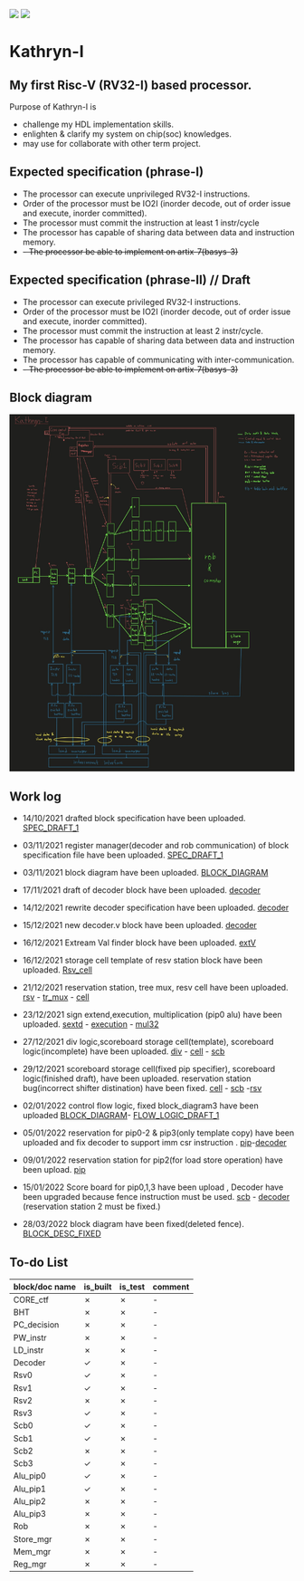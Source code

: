 ![](https://img.shields.io/badge/Status-In_development-orange.svg) ![](https://img.shields.io/badge/Author-Tanawin_devaveja-green.svg)
# Kathryn-I
## My first Risc-V (RV32-I) based processor.

Purpose of Kathryn-I is
- challenge my HDL implementation skills.
- enlighten & clarify my system on chip(soc) knowledges.
- may use for collaborate with other term project.

## Expected specification (phrase-I)

- The processor can execute unprivileged RV32-I instructions.
- Order of the processor must be IO2I (inorder decode, out of order issue and execute, inorder committed).
- The processor must commit the instruction at least 1 instr/cycle
- The processor has capable of sharing data between data and instruction memory.
- ~~- The processor be able to implement on artix-7(basys-3)~~

## Expected specification (phrase-II) // Draft

- The processor can execute privileged RV32-I instructions.
- Order of the processor must be IO2I (inorder decode, out of order issue and execute, inorder committed).
- The processor must commit the instruction at least 2 instr/cycle.
- The processor has capable of sharing data between data and instruction memory.
- The processor has capable of communicating with inter-communication.
- ~~- The processor be able to implement on artix-7(basys-3)~~

## Block diagram
![](https://github.com/Tanawin1701d/Kathryn-I/blob/master/SPECIFICATION/block_diagram3.jpg?raw=true)


## Work log
- 14/10/2021 drafted block specification have been uploaded. [SPEC_DRAFT_1](https://github.com/Tanawin1701d/Kathryn-I/blob/master/SPECIFICATION/Block_Description.ods)
- 03/11/2021 register manager(decoder and rob communication) of block specification file have been uploaded. [SPEC_DRAFT_1](https://github.com/Tanawin1701d/Kathryn-I/blob/master/SPECIFICATION/Block_Description.ods)
- 03/11/2021 block diagram have been uploaded. [BLOCK_DIAGRAM](https://github.com/Tanawin1701d/Kathryn-I/blob/master/SPECIFICATION/block_diagram.png)
- 17/11/2021 draft of decoder block have been uploaded. [decoder](https://github.com/Tanawin1701d/Kathryn-I/blob/master/Source/Decode/Decode.v)
- 14/12/2021 rewrite decoder specification have been uploaded. [decoder](https://github.com/Tanawin1701d/Kathryn-I/blob/master/SPECIFICATION/Block_Description.ods)
- 15/12/2021 new decoder.v block have been uploaded. [decoder](https://github.com/Tanawin1701d/Kathryn-I/blob/master/Source/Decode/Decode.v)
- 16/12/2021 Extream Val finder block have been uploaded. [extV](https://github.com/Tanawin1701d/Kathryn-I/blob/master/Source/TEMPLATE/Finder/Extream_val.v)
- 16/12/2021 storage cell template of resv station block have been uploaded. [Rsv_cell](https://github.com/Tanawin1701d/Kathryn-I/blob/master/Source/Reservation_station/TEMPLATE/Resv_cell.v)
- 21/12/2021 reservation station, tree mux, resv cell have been uploaded.
[rsv](https://github.com/Tanawin1701d/Kathryn-I/blob/master/Source/Reservation_station/TEMPLATE/Resv_cell.v) - [tr_mux](https://github.com/Tanawin1701d/Kathryn-I/blob/master/Source/TEMPLATE/MUX/Mux.v) - [cell](https://github.com/Tanawin1701d/Kathryn-I/blob/master/Source/Reservation_station/TEMPLATE/Resv_cell.v)

- 23/12/2021 sign extend,execution, multiplication (pip0 alu)  have been uploaded.
[sextd](https://github.com/Tanawin1701d/Kathryn-I/blob/master/Source/TEMPLATE/Int/Sign_ext.v) - [execution](https://github.com/Tanawin1701d/Kathryn-I/blob/master/Source/Alu/pip0/Execute.v) - [mul32](https://github.com/Tanawin1701d/Kathryn-I/blob/master/Source/Alu/pip0/Mul.v)

- 27/12/2021 div logic,scoreboard storage cell(template), scoreboard logic(incomplete)  have been uploaded.
[div](https://github.com/Tanawin1701d/Kathryn-I/blob/master/Source/Alu/pip1/DIV.v) - [cell](https://github.com/Tanawin1701d/Kathryn-I/blob/master/Source/Score_board/TEMPLATE/Scb_cell.v) - [scb](https://github.com/Tanawin1701d/Kathryn-I/blob/master/Source/Score_board/TEMPLATE/Scb.v)

- 29/12/2021 scoreboard storage cell(fixed pip specifier), scoreboard logic(finished draft), have been uploaded. reservation station bug(incorrect shifter distination) have been fixed.
[cell](https://github.com/Tanawin1701d/Kathryn-I/blob/master/Source/Score_board/TEMPLATE/Scb_cell.v) - [scb](https://github.com/Tanawin1701d/Kathryn-I/blob/master/Source/Score_board/TEMPLATE/Scb.v)
-[rsv](https://github.com/Tanawin1701d/Kathryn-I/blob/master/Source/Reservation_station/TEMPLATE/Resv_cell.v)
- 02/01/2022 control flow logic, fixed block_diagram3 have been uploaded [BLOCK_DIAGRAM](https://github.com/Tanawin1701d/Kathryn-I/blob/master/SPECIFICATION/block_diagram3.jpg)-
[FLOW_LOGIC_DRAFT_1](https://github.com/Tanawin1701d/Kathryn-I/blob/master/SPECIFICATION/Flow_Logic.ods)
- 05/01/2022 reservation for pip0-2 & pip3(only template copy) have been uploaded and fix decoder to support imm csr instruction . [pip](https://github.com/Tanawin1701d/Kathryn-I/blob/master/Source/Reservation_station)-[decoder](https://github.com/Tanawin1701d/Kathryn-I/blob/master/Source/Decode/Decode.v)
- 09/01/2022 reservation station for pip2(for load store operation) have been upload. [pip](https://github.com/Tanawin1701d/Kathryn-I/blob/master/Source/Reservation_station)
- 15/01/2022 Score board for pip0,1,3 have been upload , Decoder have been upgraded because fence instruction must be used. [scb](https://github.com/Tanawin1701d/Kathryn-I/blob/master/Source/Score_board) - [decoder](https://github.com/Tanawin1701d/Kathryn-I/blob/master/Source/Decode/Decode.v) (reservation station 2 must be fixed.)
- 28/03/2022 block diagram have been fixed(deleted fence). [BLOCK_DESC_FIXED](https://github.com/Tanawin1701d/Kathryn-I/blob/master/SPECIFICATION/Block_Description.ods)
## To-do List
| block/doc name |is_built | is_test |comment| 
|----------------|---------|---------|-------|
|CORE_ctf        | &cross; | &cross; |   -   |
|BHT             | &cross; | &cross; |   -   |
|PC_decision     | &cross; | &cross; |   -   |
|PW_instr        | &cross; | &cross; |   -   |
|LD_instr        | &cross; | &cross; |   -   |
|Decoder         | &check; | &cross; |   -   |
|Rsv0            | &check; | &cross; |   -   |
|Rsv1            | &check; | &cross; |   -   |
|Rsv2            | &cross; | &cross; |   -   |
|Rsv3            | &check; | &cross; |   -   |
|Scb0            | &check; | &cross; |   -   |
|Scb1            | &check; | &cross; |   -   |
|Scb2            | &cross; | &cross; |   -   |
|Scb3            | &check; | &cross; |   -   |
|Alu_pip0        | &check; | &cross; |   -   |
|Alu_pip1        | &check; | &cross; |   -   |
|Alu_pip2        | &cross; | &cross; |   -   |
|Alu_pip3        | &cross; | &cross; |   -   |
|Rob             | &cross; | &cross; |   -   |
|Store_mgr       | &cross; | &cross; |   -   |
|Mem_mgr         | &cross; | &cross; |   -   |
|Reg_mgr         | &cross; | &cross; |   -   |
